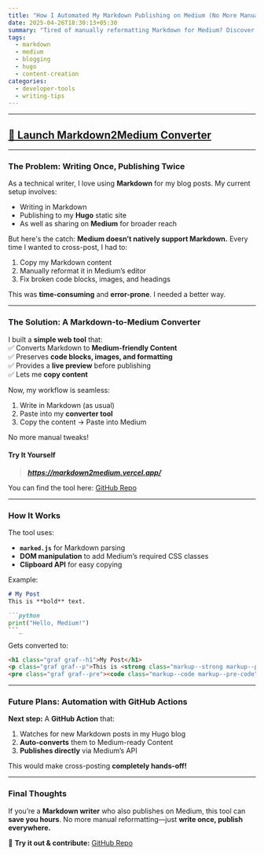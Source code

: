 ```yaml
---
title: "How I Automated My Markdown Publishing on Medium (No More Manual Work!)"
date: 2025-04-26T18:30:13+05:30
summary: "Tired of manually reformatting Markdown for Medium? Discover my open-source tool that converts Hugo-friendly Markdown into perfectly formatted Medium posts instantly."
tags:
  - markdown
  - medium
  - blogging
  - hugo
  - content-creation
categories:
  - developer-tools
  - writing-tips
---
```


---

## [🚀 Launch Markdown2Medium Converter](https://markdown2medium.vercel.app)

---

### **The Problem: Writing Once, Publishing Twice**  

As a technical writer, I love using **Markdown** for my blog posts. My current setup involves:  

- Writing in Markdown  
- Publishing to my **Hugo** static site  
- As well as sharing on **Medium** for broader reach

But here's the catch: **Medium doesn’t natively support Markdown.** Every time I wanted to cross-post, I had to:  

1. Copy my Markdown content  
2. Manually reformat it in Medium’s editor  
3. Fix broken code blocks, images, and headings  

This was **time-consuming** and **error-prone**. I needed a better way.  

---

### **The Solution: A Markdown-to-Medium Converter**  

I built a **simple web tool** that:  
✅ Converts Markdown to **Medium-friendly Content**  
✅ Preserves **code blocks, images, and formatting**  
✅ Provides a **live preview** before publishing  
✅ Lets me **copy content**  

Now, my workflow is seamless:  

1. Write in Markdown (as usual)  
2. Paste into my **converter tool**  
3. Copy the content → Paste into Medium  

No more manual tweaks!  

#### **Try It Yourself**  

> **_<https://markdown2medium.vercel.app/>_**

You can find the tool here: [GitHub Repo](https://github.com/Joel-hanson/markdown2medium)

---

### **How It Works**  

The tool uses:  

- **`marked.js`** for Markdown parsing  
- **DOM manipulation** to add Medium’s required CSS classes  
- **Clipboard API** for easy copying  

Example:  

```markdown
# My Post  
This is **bold** text.  

```python  
print("Hello, Medium!")  
```_

```

Gets converted to:  

```html
<h1 class="graf graf--h1">My Post</h1>  
<p class="graf graf--p">This is <strong class="markup--strong markup--p-strong">bold</strong> text.</p>  
<pre class="graf graf--pre"><code class="markup--code markup--pre-code">print("Hello, Medium!")</code></pre>  
```  

---

### **Future Plans: Automation with GitHub Actions**  

**Next step:** A **GitHub Action** that:  

1. Watches for new Markdown posts in my Hugo blog  
2. **Auto-converts** them to Medium-ready Content  
3. **Publishes directly** via Medium’s API  

This would make cross-posting **completely hands-off!**  

---

### **Final Thoughts**  

If you’re a **Markdown writer** who also publishes on Medium, this tool can **save you hours**. No more manual reformatting—just **write once, publish everywhere.**  

🔗 **Try it out & contribute:** [GitHub Repo](https://github.com/Joel-hanson/markdown2medium)
